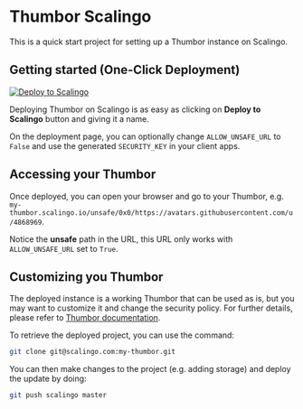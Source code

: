 # Thumbor Scalingo

This is a quick start project for setting up a Thumbor instance on Scalingo.

## Getting started (One-Click Deployment)

[![Deploy to Scalingo](https://cdn.scalingo.com/deploy/button.svg)](https://my.scalingo.com/deploy)

Deploying Thumbor on Scalingo is as easy as clicking on **Deploy to Scalingo** button and giving it a name.

On the deployment page, you can optionally change `ALLOW_UNSAFE_URL` to `False` and use the generated `SECURITY_KEY` in your client apps.

## Accessing your Thumbor

Once deployed, you can open your browser and go to your Thumbor, e.g. `my-thumbor.scalingo.io/unsafe/0x0/https://avatars.githubusercontent.com/u/4868969`.

Notice the **unsafe** path in the URL, this URL only works with `ALLOW_UNSAFE_URL` set to `True`.

## Customizing you Thumbor

The deployed instance is a working Thumbor that can be used as is, but you may want to customize it and change the security policy. For further details, please refer to [Thumbor documentation](https://github.com/thumbor/thumbor/wiki).

To retrieve the deployed project, you can use the command:

```bash
git clone git@scalingo.com:my-thumbor.git
```

You can then make changes to the project (e.g. adding storage) and deploy the update by doing:

```bash
git push scalingo master
```
